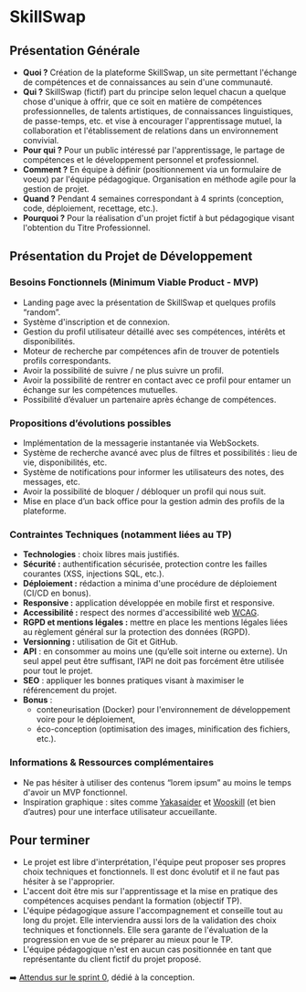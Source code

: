 # SkillSwap

## Présentation Générale

- **Quoi ?** Création de la plateforme SkillSwap, un site permettant l'échange de compétences et de connaissances au sein d'une communauté.
- **Qui ?** SkillSwap (fictif) part du principe selon lequel chacun a quelque chose d'unique à offrir, que ce soit en matière de compétences professionnelles, de talents artistiques, de connaissances linguistiques, de passe-temps, etc. et vise à encourager l'apprentissage mutuel, la collaboration et l'établissement de relations dans un environnement convivial.
- **Pour qui ?** Pour un public intéressé par l'apprentissage, le partage de compétences et le développement personnel et professionnel.
- **Comment ?** En équipe à définir (positionnement via un formulaire de voeux) par l'équipe pédagogique. Organisation en méthode agile pour la gestion de projet.
- **Quand ?** Pendant 4 semaines correspondant à 4 sprints (conception, code, déploiement, recettage, etc.).
- **Pourquoi ?** Pour la réalisation d'un projet fictif à but pédagogique visant l'obtention du Titre Professionnel.

## Présentation du Projet de Développement

### Besoins Fonctionnels (Minimum Viable Product - MVP)

- Landing page avec la présentation de SkillSwap et quelques profils “random”.
- Système d'inscription et de connexion.
- Gestion du profil utilisateur détaillé avec ses compétences, intérêts et disponibilités.
- Moteur de recherche par compétences afin de trouver de potentiels profils correspondants.
- Avoir la possibilité de suivre / ne plus suivre un profil.
- Avoir la possibilité de rentrer en contact avec ce profil pour entamer un échange sur les compétences mutuelles.
- Possibilité d’évaluer un partenaire après échange de compétences.

### Propositions d’évolutions possibles

- Implémentation de la messagerie instantanée via WebSockets.
- Système de recherche avancé avec plus de filtres et possibilités : lieu de vie, disponibilités, etc.
- Système de notifications pour informer les utilisateurs des notes, des messages, etc.
- Avoir la possibilité de bloquer / débloquer un profil qui nous suit.
- Mise en place d’un back office pour la gestion admin des profils de la plateforme.

### Contraintes Techniques (notamment liées au TP)

- **Technologies** : choix libres mais justifiés.
- **Sécurité :** authentification sécurisée, protection contre les failles courantes (XSS, injections SQL, etc.).
- **Déploiement :** rédaction a minima d'une procédure de déploiement (CI/CD en bonus).
- **Responsive :** application développée en mobile first et responsive.
- **Accessibilité :** respect des normes d'accessibilité web [WCAG](https://www.w3.org/Translations/WCAG20-fr/).
- **RGPD et mentions légales :** mettre en place les mentions légales liées au règlement général sur la protection des données (RGPD).
- **Versionning :** utilisation de Git et GitHub.
- **API** : en consommer au moins une (qu’elle soit interne ou externe). Un seul appel peut être suffisant, l’API ne doit pas forcément être utilisée pour tout le projet.
- **SEO** : appliquer les bonnes pratiques visant à maximiser le référencement du projet.
- **Bonus** :
    - conteneurisation (Docker) pour l'environnement de développement voire pour le déploiement,
    - éco-conception (optimisation des images, minification des fichiers, etc.).

### Informations & Ressources complémentaires

- Ne pas hésiter à utiliser des contenus “lorem ipsum” au moins le temps d'avoir un MVP fonctionnel.
- Inspiration graphique : sites comme [Yakasaider](https://www.yakasaider.fr/) et [Wooskill](https://www.wooskill.com/fr) (et bien d’autres) pour une interface utilisateur accueillante.

## Pour terminer

- Le projet est libre d'interprétation, l'équipe peut proposer ses propres choix techniques et fonctionnels. Il est donc évolutif et il ne faut pas hésiter à se l'approprier.
- L'accent doit être mis sur l'apprentissage et la mise en pratique des compétences acquises pendant la formation (objectif TP).
- L'équipe pédagogique assure l'accompagnement et conseille tout au long du projet. Elle interviendra aussi lors de la validation des choix techniques et fonctionnels. Elle sera garante de l'évaluation de la progression en vue de se préparer au mieux pour le TP.
- L'équipe pédagogique n'est en aucun cas positionnée en tant que représentante du client fictif du projet proposé.

:arrow_right: [Attendus sur le sprint 0](../.github/ISSUE_TEMPLATE/sp0-suivi-conception.md), dédié à la conception.